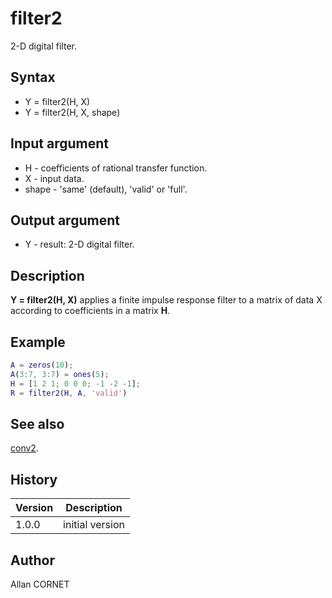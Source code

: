 # filter2

2-D digital filter.

## Syntax

- Y = filter2(H, X)
- Y = filter2(H, X, shape)

## Input argument

- H - coefficients of rational transfer function.
- X - input data.
- shape - 'same' (default), 'valid' or 'full'.

## Output argument

- Y - result: 2-D digital filter.

## Description

  <p><b>Y = filter2(H, X)</b>  applies a finite impulse response filter to a matrix of data X according to coefficients in a matrix <b>H</b>.</p>

## Example

```matlab
A = zeros(10);
A(3:7, 3:7) = ones(5);
H = [1 2 1; 0 0 0; -1 -2 -1];
R = filter2(H, A, 'valid')
```

## See also

[conv2](../data_analysis/conv2.md).

## History

| Version | Description     |
| ------- | --------------- |
| 1.0.0   | initial version |

## Author

Allan CORNET
